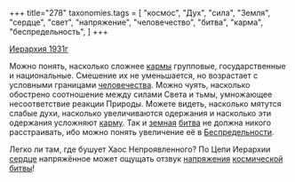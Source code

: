 +++
title="278"
taxonomies.tags = [
 "космос",
 "Дух",
 "сила",
 "Земля",
 "сердце",
 "свет",
 "напряжение",
 "человечество",
 "битва",
 "карма",
 "беспредельность",
]
+++

[Иерархия 1931г](/agni/1931)

Можно понять, насколько сложнее [кармы](/tags/карма) групповые, государственные и национальные. Смешение их не уменьшается, но возрастает с условными границами [человечества](/tags/человечество). Можно чуять, насколько обострено соотношение между силами Света и тьмы, умножающее несоответствие реакции Природы. Можете видеть, насколько мятутся слабые духи, насколько увеличиваются одержания и насколько эти одержания усложняют [карму](/tags/карма). Так и [земная](/tags/Земля) [битва](/tags/битва) не должна никого расстраивать, ибо можно понять увеличение её в [Беспредельности](/tags/беспредельность).   

Легко ли там, где бушует Хаос Непроявленного? По Цепи Иерархии [сердце](/tags/сердце) напряжённое может ощущать отзвук [напряжения](/tags/напряжение) [космической](/tags/космос) [битвы](/tags/битва)!   

